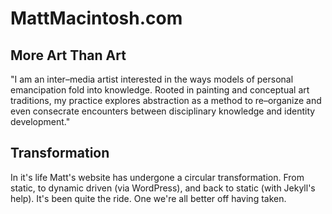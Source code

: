 # MattMacintosh.com

## More Art Than Art

"I am an inter–media artist interested in the ways models of personal emancipation fold into knowledge. Rooted in painting and conceptual art traditions, my practice explores abstraction as a method to re–organize and even consecrate encounters between disciplinary knowledge and identity development."

## Transformation

In it's life Matt's website has undergone a circular transformation. From static, to dynamic driven (via WordPress), and back to static (with Jekyll's  help). It's been quite the ride. One we're all better off having taken.